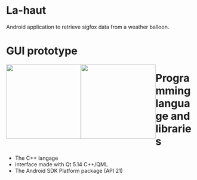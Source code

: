 # La-haut

Android application to retrieve sigfox data from a weather balloon.

# GUI prototype
<img src="https://user-images.githubusercontent.com/33329690/75548862-7ec42280-5a2e-11ea-826f-84c10745e22c.jpg" width="200" style="float:left">
<img src="https://user-images.githubusercontent.com/33329690/75548884-8e436b80-5a2e-11ea-9eda-36c95fb0513e.jpg" width="200" style="float:left">

# Programming language and libraries
- The C++ langage
- interface made with Qt 5.14 C++/QML
- The Android SDK Platform package (API 21)
